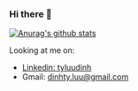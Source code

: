 ### Hi there 👋

[![Anurag's github stats](https://github-readme-stats.vercel.app/api?username=tyluudinh&show_icons=true&theme=vue)](https://www.linkedin.com/in/tyluudinh/)

Looking at me on:
- [Linkedin: tyluudinh](https://www.linkedin.com/in/tyluudinh/)
- Gmail: dinhty.luu@gmail.com

<!--
**tyluudinh/tyluudinh** is a ✨ _special_ ✨ repository because its `README.md` (this file) appears on your GitHub profile.

Here are some ideas to get you started:

- 🔭 I’m currently working on ...
- 🌱 I’m currently learning ...
- 👯 I’m looking to collaborate on ...
- 🤔 I’m looking for help with ...
- 💬 Ask me about ...
- 📫 How to reach me: ...
- 😄 Pronouns: ...
- ⚡ Fun fact: ...
-->
